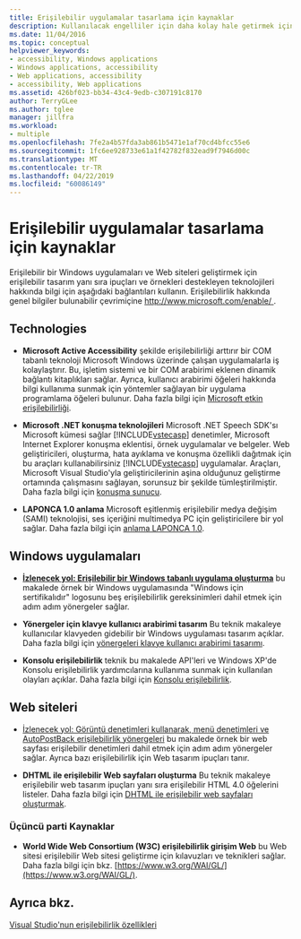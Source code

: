 ```yaml
---
title: Erişilebilir uygulamalar tasarlama için kaynaklar
description: Kullanılacak engelliler için daha kolay hale getirmek için erişilebilir uygulamalar oluşturmayı öğrenin.
ms.date: 11/04/2016
ms.topic: conceptual
helpviewer_keywords:
- accessibility, Windows applications
- Windows applications, accessibility
- Web applications, accessibility
- accessibility, Web applications
ms.assetid: 426bf023-bb34-43c4-9edb-c307191c8170
author: TerryGLee
ms.author: tglee
manager: jillfra
ms.workload:
- multiple
ms.openlocfilehash: 7fe2a4b57fda3ab861b5471e1af70cd4bfcc55e6
ms.sourcegitcommit: 1fc6ee928733e61a1f42782f832ead9f7946d00c
ms.translationtype: MT
ms.contentlocale: tr-TR
ms.lasthandoff: 04/22/2019
ms.locfileid: "60086149"
---
```

# <a name="resources-for-designing-accessible-applications"></a>Erişilebilir uygulamalar tasarlama için kaynaklar

Erişilebilir bir Windows uygulamaları ve Web siteleri geliştirmek için erişilebilir tasarım yanı sıra ipuçları ve örnekleri destekleyen teknolojileri hakkında bilgi için aşağıdaki bağlantıları kullanın. Erişilebilirlik hakkında genel bilgiler bulunabilir çevrimiçine [ http://www.microsoft.com/enable/ ](http://www.microsoft.com/enable/).

## <a name="technologies"></a>Technologies

* **Microsoft Active Accessibility** şekilde erişilebilirliği arttırır bir COM tabanlı teknoloji Microsoft Windows üzerinde çalışan uygulamalarla iş kolaylaştırır. Bu, işletim sistemi ve bir COM arabirimi eklenen dinamik bağlantı kitaplıkları sağlar. Ayrıca, kullanıcı arabirimi öğeleri hakkında bilgi kullanıma sunmak için yöntemler sağlayan bir uygulama programlama öğeleri bulunur. Daha fazla bilgi için [Microsoft etkin erişilebilirliği](/windows/desktop/WinAuto/microsoft-active-accessibility).

* **Microsoft .NET konuşma teknolojileri** Microsoft .NET Speech SDK'sı Microsoft kümesi sağlar [!INCLUDE[vstecasp](../../code-quality/includes/vstecasp_md.md)] denetimler, Microsoft Internet Explorer konuşma eklentisi, örnek uygulamalar ve belgeler. Web geliştiricileri, oluşturma, hata ayıklama ve konuşma özellikli dağıtmak için bu araçları kullanabilirsiniz [!INCLUDE[vstecasp](../../code-quality/includes/vstecasp_md.md)] uygulamalar. Araçları, Microsoft Visual Studio'yla geliştiricilerinin aşina olduğunuz geliştirme ortamında çalışmasını sağlayan, sorunsuz bir şekilde tümleştirilmiştir. Daha fazla bilgi için [konuşma sunucu](/previous-versions/office/developer/speech-technologies/ms950383\(v\=msdn.10\)).

* **LAPONCA 1.0 anlama** Microsoft eşitlenmiş erişilebilir medya değişim (SAMI) teknolojisi, ses içeriğini multimedya PC için geliştiricilere bir yol sağlar. Daha fazla bilgi için [anlama LAPONCA 1.0](/previous-versions/windows/desktop/dnacc/understanding-sami-1.0).

## <a name="windows-applications"></a>Windows uygulamaları

* **[İzlenecek yol: Erişilebilir bir Windows tabanlı uygulama oluşturma](/dotnet/framework/winforms/advanced/walkthrough-creating-an-accessible-windows-based-application)**  bu makalede örnek bir Windows uygulamasında "Windows için sertifikalıdır" logosunu beş erişilebilirlik gereksinimleri dahil etmek için adım adım yönergeler sağlar.

* **Yönergeler için klavye kullanıcı arabirimi tasarım** Bu teknik makaleye kullanıcılar klavyeden gidebilir bir Windows uygulaması tasarım açıklar. Daha fazla bilgi için [yönergeleri klavye kullanıcı arabirimi tasarımı](/previous-versions/windows/desktop/dnacc/guidelines-for-keyboard-user-interface-design).

* **Konsolu erişilebilirlik** teknik bu makalede API'leri ve Windows XP'de Konsolu erişilebilirlik yardımcılarına kullanıma sunmak için kullanılan olayları açıklar. Daha fazla bilgi için [Konsolu erişilebilirlik](/previous-versions/windows/desktop/dnacc/console-accessibility).

## <a name="websites"></a>Web siteleri

- [İzlenecek yol: Görüntü denetimleri kullanarak, menü denetimleri ve AutoPostBack erişilebilirlik yönergeleri](https://msdn.microsoft.com/Library/ff7b5021-48b3-46bf-921f-9fe1e0e32202) bu makalede örnek bir web sayfası erişilebilir denetimleri dahil etmek için adım adım yönergeler sağlar. Ayrıca bazı erişilebilirlik için Web tasarım ipuçları tanır.

- **DHTML ile erişilebilir Web sayfaları oluşturma** Bu teknik makaleye erişilebilir web tasarım ipuçları yanı sıra erişilebilir HTML 4.0 öğelerini listeler. Daha fazla bilgi için [DHTML ile erişilebilir web sayfaları oluşturmak](https://msdn.microsoft.com/library/ms528445.aspx).

### <a name="third-party-resources"></a>Üçüncü parti Kaynaklar

- **World Wide Web Consortium (W3C) erişilebilirlik girişim Web** bu Web sitesi erişilebilir Web sitesi geliştirme için kılavuzları ve teknikleri sağlar. Daha fazla bilgi için bkz. [https://www.w3.org/WAI/GL/](https://www.w3.org/WAI/GL/).

## <a name="see-also"></a>Ayrıca bkz.

[Visual Studio'nun erişilebilirlik özellikleri](../../ide/reference/accessibility-features-of-visual-studio.md)
